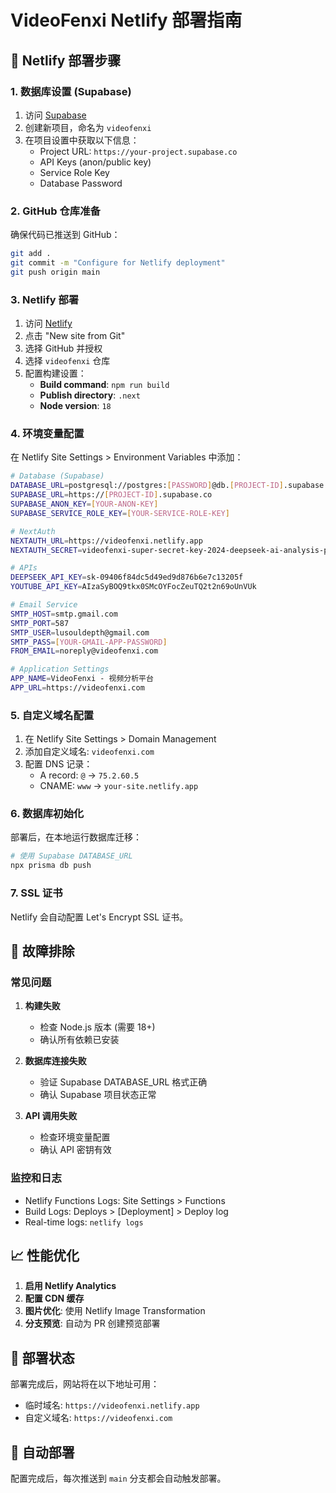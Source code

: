 # VideoFenxi Netlify 部署指南

## 🚀 Netlify 部署步骤

### 1. 数据库设置 (Supabase)

1. 访问 [Supabase](https://supabase.com)
2. 创建新项目，命名为 `videofenxi`
3. 在项目设置中获取以下信息：
   - Project URL: `https://your-project.supabase.co`
   - API Keys (anon/public key)
   - Service Role Key
   - Database Password

### 2. GitHub 仓库准备

确保代码已推送到 GitHub：
```bash
git add .
git commit -m "Configure for Netlify deployment"
git push origin main
```

### 3. Netlify 部署

1. 访问 [Netlify](https://netlify.com)
2. 点击 "New site from Git"
3. 选择 GitHub 并授权
4. 选择 `videofenxi` 仓库
5. 配置构建设置：
   - **Build command**: `npm run build`
   - **Publish directory**: `.next`
   - **Node version**: `18`

### 4. 环境变量配置

在 Netlify Site Settings > Environment Variables 中添加：

```bash
# Database (Supabase)
DATABASE_URL=postgresql://postgres:[PASSWORD]@db.[PROJECT-ID].supabase.co:5432/postgres
SUPABASE_URL=https://[PROJECT-ID].supabase.co
SUPABASE_ANON_KEY=[YOUR-ANON-KEY]
SUPABASE_SERVICE_ROLE_KEY=[YOUR-SERVICE-ROLE-KEY]

# NextAuth
NEXTAUTH_URL=https://videofenxi.netlify.app
NEXTAUTH_SECRET=videofenxi-super-secret-key-2024-deepseek-ai-analysis-platform

# APIs
DEEPSEEK_API_KEY=sk-09406f84dc5d49ed9d876b6e7c13205f
YOUTUBE_API_KEY=AIzaSyBOQ9tkx0SMcOYFocZeuTQ2t2n69oUnVUk

# Email Service
SMTP_HOST=smtp.gmail.com
SMTP_PORT=587
SMTP_USER=lusouldepth@gmail.com
SMTP_PASS=[YOUR-GMAIL-APP-PASSWORD]
FROM_EMAIL=noreply@videofenxi.com

# Application Settings
APP_NAME=VideoFenxi - 视频分析平台
APP_URL=https://videofenxi.com
```

### 5. 自定义域名配置

1. 在 Netlify Site Settings > Domain Management
2. 添加自定义域名: `videofenxi.com`
3. 配置 DNS 记录：
   - A record: `@` → `75.2.60.5`
   - CNAME: `www` → `your-site.netlify.app`

### 6. 数据库初始化

部署后，在本地运行数据库迁移：
```bash
# 使用 Supabase DATABASE_URL
npx prisma db push
```

### 7. SSL 证书

Netlify 会自动配置 Let's Encrypt SSL 证书。

## 🔧 故障排除

### 常见问题

1. **构建失败**
   - 检查 Node.js 版本 (需要 18+)
   - 确认所有依赖已安装

2. **数据库连接失败**
   - 验证 Supabase DATABASE_URL 格式正确
   - 确认 Supabase 项目状态正常

3. **API 调用失败**
   - 检查环境变量配置
   - 确认 API 密钥有效

### 监控和日志

- Netlify Functions Logs: Site Settings > Functions
- Build Logs: Deploys > [Deployment] > Deploy log
- Real-time logs: `netlify logs`

## 📈 性能优化

1. **启用 Netlify Analytics**
2. **配置 CDN 缓存**
3. **图片优化**: 使用 Netlify Image Transformation
4. **分支预览**: 自动为 PR 创建预览部署

## 🚦 部署状态

部署完成后，网站将在以下地址可用：
- 临时域名: `https://videofenxi.netlify.app`
- 自定义域名: `https://videofenxi.com`

## 🔄 自动部署

配置完成后，每次推送到 `main` 分支都会自动触发部署。